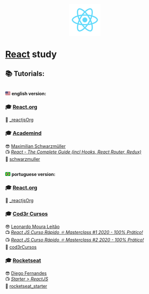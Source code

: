 <div align="center">
<img height="100" src="https://raw.githubusercontent.com/github/explore/80688e429a7d4ef2fca1e82350fe8e3517d3494d/topics/react/react.png" alt="react"/>
</div>

# **[React](https://reactjs.org/) study**

## :books: Tutorials:  
<br>

<div>
  <img 
    src="./readme/usa.png"
    width="16px">
    <b>english version:</b>
  </img>
</div>

### :mortar_board: **[React.org](https://reactjs.org/)**  
:file_folder: [_reactjsOrg](./_reactjsOrg)  

### :mortar_board: **[Academind](https://academind.com/)**  
:sunglasses: [Maximilian Schwarzmüller](https://github.com/maxschwarzmueller)  
:tv: _[React - The Complete Guide (incl Hooks, React Router, Redux)](https://pro.academind.com/p/react-the-complete-guide-incl-hooks-react-router-redux)_  
:file_folder: [schwarzmuller](./schwarzmuller)  

<br>

<div>
  <img 
    src="./readme/brasil.png"
    width="16px">
     <b>portuguese version:</b>
  </img>
</div>

### :mortar_board: **[React.org](https://pt-br.reactjs.org/)**  
:file_folder: [_reactjsOrg](./_reactjsOrg)  

### :mortar_board: **[Cod3r Cursos](https://www.cod3r.com.br)**  
:sunglasses: [Leonardo Moura Leitão](https://github.com/leonardomleitao)  
:tv: _[React JS Curso Rápido ⚛️ Masterclass #1 2020 - 100% Prático!](https://www.youtube.com/watch?v=XQxitgyZ_S4)_  
:tv: _[React JS Curso Rápido ⚛️ Masterclass #2 2020 - 100% Prático!](https://www.youtube.com/watch?v=GJ8Vm-h0V8I)_  
:file_folder: [cod3rCursos](./cod3rCursos)  

### :mortar_board: **[Rocketseat](https://rocketseat.com.br/)**  
:sunglasses: [Diego Fernandes](https://github.com/diego3g)  
:tv: _[Starter > ReactJS](https://app.rocketseat.com.br/node/curso-react-js)_  
:file_folder: [rocketseat_starter](./rocketseat_starter)  